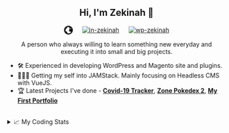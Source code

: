 <h2 align="center">Hi, I'm Zekinah 👋</h2>
<p align="center">
<a href="https://www.zekinahlecaros.com/" target="blank"><img align="center" src=https://raw.githubusercontent.com/iconic/open-iconic/master/svg/globe.svg alt="zekinalecaros.com" height="20" width="20" /></a>
&emsp;
<a href="https://ph.linkedin.com/in/zekinah" target="blank"><img align="center" src=https://cdn.jsdelivr.net/npm/simple-icons@3.0.1/icons/linkedin.svg alt="in-zekinah" height="20" width="20" /></a>
  &emsp;
<a href="https://profiles.wordpress.org/zekinah/" target="blank"><img align="center" src=https://cdn.jsdelivr.net/npm/simple-icons@3.0.1/icons/wordpress.svg alt="wp-zekinah" height="20" width="20" /></a>
</p>
<p align="center">
A person who always willing to learn something new everyday and executing it into small and big projects.
</p>

- 🛠 Experienced in developing WordPress and Magento site and plugins.
- 👩🏻‍💻 Getting my self into JAMStack. Mainly focusing on Headless CMS with VueJS.
- 🏆 Latest Projects I've done - **[Covid-19 Tracker](https://github.com/zekinah/pandemiccovid-19)**, **[Zone Pokedex 2](https://github.com/zekinah/zone-pokedex2)**, **[My First Portfolio](https://github.com/zekinah/iamzekinah)** 
<br><br>

<details>
    <summary>📈 My Coding Stats</summary>
<!--START_SECTION:waka-->
**I'm an Early 🐤** 

```text
🌞 Morning    51 commits     ██░░░░░░░░░░░░░░░░░░░░░░░   8.76% 
🌆 Daytime    305 commits    █████████████░░░░░░░░░░░░   52.41% 
🌃 Evening    211 commits    █████████░░░░░░░░░░░░░░░░   36.25% 
🌙 Night      15 commits     ░░░░░░░░░░░░░░░░░░░░░░░░░   2.58%

```
📅 **I'm Most Productive on Friday** 

```text
Monday       79 commits     ███░░░░░░░░░░░░░░░░░░░░░░   13.57% 
Tuesday      75 commits     ███░░░░░░░░░░░░░░░░░░░░░░   12.89% 
Wednesday    86 commits     ███░░░░░░░░░░░░░░░░░░░░░░   14.78% 
Thursday     83 commits     ███░░░░░░░░░░░░░░░░░░░░░░   14.26% 
Friday       94 commits     ████░░░░░░░░░░░░░░░░░░░░░   16.15% 
Saturday     93 commits     ████░░░░░░░░░░░░░░░░░░░░░   15.98% 
Sunday       72 commits     ███░░░░░░░░░░░░░░░░░░░░░░   12.37%

```


📊 **This Week I Spent My Time On** 

```text
💬 Programming Languages: 
PHP                      13 hrs 3 mins       █████████████████░░░░░░░░   69.46% 
Markdown                 1 hr 38 mins        ██░░░░░░░░░░░░░░░░░░░░░░░   8.73% 
CSS                      1 hr 16 mins        █░░░░░░░░░░░░░░░░░░░░░░░░   6.74% 
JSON                     48 mins             █░░░░░░░░░░░░░░░░░░░░░░░░   4.26% 
JavaScript               43 mins             █░░░░░░░░░░░░░░░░░░░░░░░░   3.83%

```

**I Mostly Code in PHP** 

```text
PHP                      22 repos            █████████████░░░░░░░░░░░░   53.66% 
JavaScript               5 repos             ███░░░░░░░░░░░░░░░░░░░░░░   12.2% 
HTML                     5 repos             ███░░░░░░░░░░░░░░░░░░░░░░   12.2% 
CSS                      5 repos             ███░░░░░░░░░░░░░░░░░░░░░░   12.2% 
Vue                      4 repos             ██░░░░░░░░░░░░░░░░░░░░░░░   9.76%

```



<!--END_SECTION:waka-->
</details>
